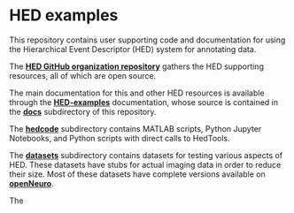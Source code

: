 # HED examples

This repository contains user supporting code and documentation
for using the Hierarchical Event Descriptor (HED) system for
annotating data. 

The [**HED GitHub organization repository**](https://github.com/hed-standard/)
gathers the HED supporting resources, all of which are open source.

The main documentation for this and other HED resources
is available through the
[**HED-examples**](https://hed-examples.readthedocs.io/en/latest/index.html) documentation,
whose source is contained in the 
[**docs**](https://github.com/hed-standard/hed-examples/tree/main/docs)
subdirectory of this repository.

The [**hedcode**](https://github.com/hed-standard/hed-examples/tree/main/hedcode)
subdirectory contains MATLAB scripts, Python Jupyter Notebooks,
and Python scripts with direct calls to HedTools.

The [**datasets**](https://github.com/hed-standard/hed-examples/tree/main/datasets)
subdirectory contains datasets for testing various aspects of HED.
These datasets have stubs for actual imaging data in order to reduce their size.
Most of these datasets have complete versions available on 
[**openNeuro**](https://openneuro.org/).

The
